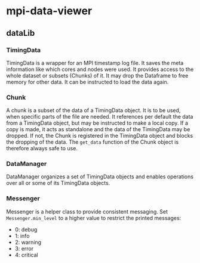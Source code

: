 # mpi-data-viewer

## dataLib

### TimingData

TimingData is a wrapper for an MPI timestamp log file. 
It saves the meta information like which cores and nodes were used.
It provides access to the whole dataset or subsets (Chunks) of it.
It may drop the Dataframe to free memory for other data. It can be instructed to load the data again.

### Chunk

A chunk is a subset of the data of a TimingData object.
It is to be used, when specific parts of the file are needed.
It references per default the data from a TimingData object, but may be instructed to make a local copy.
If a copy is made, it acts as standalone and the data of the TimingData may be dropped.
If not, the Chunk is registered in the TimingData object and blocks the dropping of the data.
The `get_data` function of the Chunk object is therefore always safe to use. 

### DataManager

DataManager organizes a set of TimingData objects and enables operations over all or some of its TimingData objects.

### Messenger

Messenger is a helper class to provide consistent messaging. 
Set `Messenger.min_level` to a higher value to restrict the printed messages:
- 0: debug
- 1: info
- 2: warning
- 3: error
- 4: critical